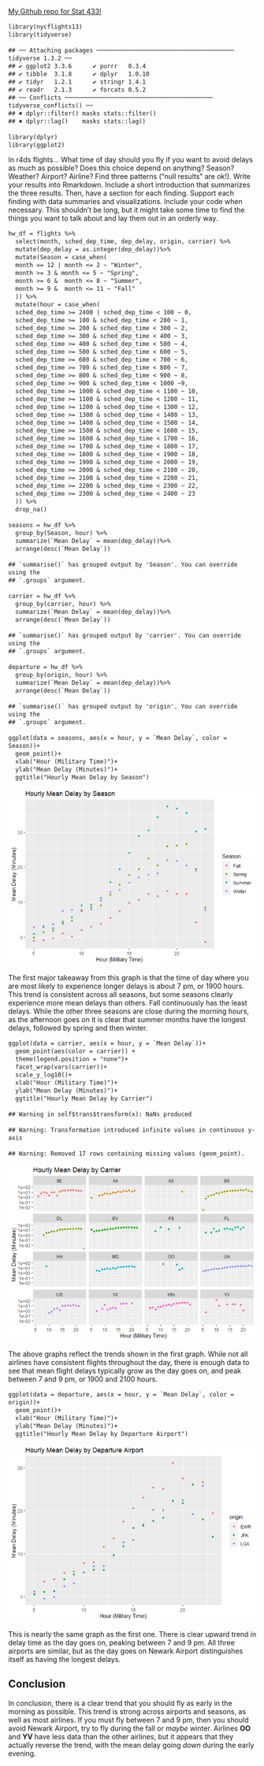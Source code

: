 [My Github repo for Stat 433!](https://github.com/jjcochrane19/stat433)

    library(nycflights13)
    library(tidyverse)

    ## ── Attaching packages ─────────────────────────────────────── tidyverse 1.3.2 ──
    ## ✔ ggplot2 3.3.6      ✔ purrr   0.3.4 
    ## ✔ tibble  3.1.8      ✔ dplyr   1.0.10
    ## ✔ tidyr   1.2.1      ✔ stringr 1.4.1 
    ## ✔ readr   2.1.3      ✔ forcats 0.5.2 
    ## ── Conflicts ────────────────────────────────────────── tidyverse_conflicts() ──
    ## ✖ dplyr::filter() masks stats::filter()
    ## ✖ dplyr::lag()    masks stats::lag()

    library(dplyr)
    library(ggplot2)

In r4ds flights… What time of day should you fly if you want to avoid
delays as much as possible? Does this choice depend on anything? Season?
Weather? Airport? Airline? Find three patterns (“null results” are ok!).
Write your results into Rmarkdown. Include a short introduction that
summarizes the three results. Then, have a section for each finding.
Support each finding with data summaries and visualizations. Include
your code when necessary. This shouldn’t be long, but it might take some
time to find the things you want to talk about and lay them out in an
orderly way.

    hw_df = flights %>%
      select(month, sched_dep_time, dep_delay, origin, carrier) %>%
      mutate(dep_delay = as.integer(dep_delay))%>%
      mutate(Season = case_when(
      month == 12 | month <= 2 ~ "Winter",
      month >= 3 & month <= 5 ~ "Spring",
      month >= 6 &  month <= 8 ~ "Summer",
      month >= 9 &  month <= 11 ~ "Fall"
      )) %>%
      mutate(hour = case_when(
      sched_dep_time >= 2400 | sched_dep_time < 100 ~ 0,
      sched_dep_time >= 100 & sched_dep_time < 200 ~ 1,
      sched_dep_time >= 200 & sched_dep_time < 300 ~ 2,
      sched_dep_time >= 300 & sched_dep_time < 400 ~ 3,
      sched_dep_time >= 400 & sched_dep_time < 500 ~ 4,
      sched_dep_time >= 500 & sched_dep_time < 600 ~ 5,
      sched_dep_time >= 600 & sched_dep_time < 700 ~ 6,
      sched_dep_time >= 700 & sched_dep_time < 800 ~ 7,
      sched_dep_time >= 800 & sched_dep_time < 900 ~ 8,
      sched_dep_time >= 900 & sched_dep_time < 1000 ~9,
      sched_dep_time >= 1000 & sched_dep_time < 1100 ~ 10,
      sched_dep_time >= 1100 & sched_dep_time < 1200 ~ 11,
      sched_dep_time >= 1200 & sched_dep_time < 1300 ~ 12,
      sched_dep_time >= 1300 & sched_dep_time < 1400 ~ 13,
      sched_dep_time >= 1400 & sched_dep_time < 1500 ~ 14,
      sched_dep_time >= 1500 & sched_dep_time < 1600 ~ 15,
      sched_dep_time >= 1600 & sched_dep_time < 1700 ~ 16,
      sched_dep_time >= 1700 & sched_dep_time < 1800 ~ 17,
      sched_dep_time >= 1800 & sched_dep_time < 1900 ~ 18,
      sched_dep_time >= 1900 & sched_dep_time < 2000 ~ 19,
      sched_dep_time >= 2000 & sched_dep_time < 2100 ~ 20,
      sched_dep_time >= 2100 & sched_dep_time < 2200 ~ 21,
      sched_dep_time >= 2200 & sched_dep_time < 2300 ~ 22,
      sched_dep_time >= 2300 & sched_dep_time < 2400 ~ 23
      )) %>%
      drop_na() 

    seasons = hw_df %>%
      group_by(Season, hour) %>%
      summarize(`Mean Delay` = mean(dep_delay))%>%
      arrange(desc(`Mean Delay`))

    ## `summarise()` has grouped output by 'Season'. You can override using the
    ## `.groups` argument.

    carrier = hw_df %>%
      group_by(carrier, hour) %>%
      summarize(`Mean Delay` = mean(dep_delay))%>%
      arrange(desc(`Mean Delay`))

    ## `summarise()` has grouped output by 'carrier'. You can override using the
    ## `.groups` argument.

    departure = hw_df %>%
      group_by(origin, hour) %>%
      summarize(`Mean Delay` = mean(dep_delay))%>%
      arrange(desc(`Mean Delay`))

    ## `summarise()` has grouped output by 'origin'. You can override using the
    ## `.groups` argument.

    ggplot(data = seasons, aes(x = hour, y = `Mean Delay`, color = Season))+
      geom_point()+
      xlab("Hour (Military Time)")+
      ylab("Mean Delay (Minutes)")+
      ggtitle("Hourly Mean Delay by Season")

![](README_files/figure-markdown_strict/unnamed-chunk-2-1.png)

The first major takeaway from this graph is that the time of day where
you are most likely to experience longer delays is about 7 pm, or 1900
hours. This trend is consistent across all seasons, but some seasons
clearly experience more mean delays than others. Fall continuously has
the least delays. While the other three seasons are close during the
morning hours, as the afternoon goes on it is clear that summer months
have the longest delays, followed by spring and then winter.

    ggplot(data = carrier, aes(x = hour, y = `Mean Delay`))+
      geom_point(aes(color = carrier)) +
      theme(legend.position = "none")+
      facet_wrap(vars(carrier))+
      scale_y_log10()+
      xlab("Hour (Military Time)")+
      ylab("Mean Delay (Minutes)")+
      ggtitle("Hourly Mean Delay by Carrier")

    ## Warning in self$trans$transform(x): NaNs produced

    ## Warning: Transformation introduced infinite values in continuous y-axis

    ## Warning: Removed 17 rows containing missing values (geom_point).

![](README_files/figure-markdown_strict/unnamed-chunk-3-1.png)

The above graphs reflect the trends shown in the first graph. While not
all airlines have consistent flights throughout the day, there is enough
data to see that mean flight delays typically grow as the day goes on,
and peak between 7 and 9 pm, or 1900 and 2100 hours.

    ggplot(data = departure, aes(x = hour, y = `Mean Delay`, color = origin))+
      geom_point()+
      xlab("Hour (Military Time)")+
      ylab("Mean Delay (Minutes)")+
      ggtitle("Hourly Mean Delay by Departure Airport")

![](README_files/figure-markdown_strict/unnamed-chunk-4-1.png)

This is nearly the same graph as the first one. There is clear upward
trend in delay time as the day goes on, peaking between 7 and 9 pm. All
three airports are similar, but as the day goes on Newark Airport
distinguishes itself as having the longest delays.

## Conclusion

In conclusion, there is a clear trend that you should fly as early in
the morning as possible. This trend is strong across airports and
seasons, as well as most airlines. If you must fly between 7 and 9 pm,
then you should avoid Newark Airport, try to fly during the fall or
*maybe* winter. Airlines **OO** and **YV** have less data than the other
airlines, but it appears that they actually reverse the trend, with the
mean delay going *down* during the early evening.
